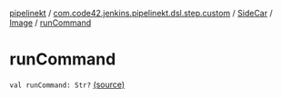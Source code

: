 [pipelinekt](../../../index.md) / [com.code42.jenkins.pipelinekt.dsl.step.custom](../../index.md) / [SideCar](../index.md) / [Image](index.md) / [runCommand](./run-command.md)

# runCommand

`val runCommand: Str?` [(source)](https://github.com/code42/pipelinekt/tree/master/dsl/src/main/kotlin/com/code42/jenkins/pipelinekt/dsl/step/custom/DockerDsl.kt#L32)